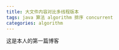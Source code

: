 ```yaml
---
title: 大文件内容对比多线程版本
tags: java 算法 algorithm 排序 concurrent
categories: algorithm
---
```


这是本人的第一篇博客

